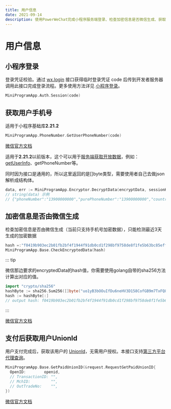 ```yaml
---
title: 用户信息
date: 2021-09-14
description: 使用PowerWeChat完成小程序服务端登录、检查加密信息是否微信生成、获取用户UnionId等
---
```


# 用户信息

## 小程序登录

登录凭证校验。通过 [wx.login](https://developers.weixin.qq.com/miniprogram/dev/api/open-api/login/wx.login.html) 接口获得临时登录凭证 code 后传到开发者服务器调用此接口完成登录流程。更多使用方法详见 [小程序登录](https://developers.weixin.qq.com/miniprogram/dev/framework/open-ability/login.html)。

```go
MiniProgramApp.Auth.Session(code)
```

## 获取用户手机号

适用于小程序基础库**2.21.2** 

``` go
MiniProgramApp.PhoneNumber.GetUserPhoneNumber(code)
```

[微信官方文档](https://developers.weixin.qq.com/miniprogram/dev/api-backend/open-api/phonenumber/phonenumber.getPhoneNumber.html)

适用于**2.21.2**以前版本，这个可以用于[服务端获取开放数据](https://developers.weixin.qq.com/miniprogram/dev/framework/open-ability/signature.html)，例如：[getUserInfo](https://developers.weixin.qq.com/miniprogram/dev/api/open-api/user-info/wx.getUserInfo.html)、getPhoneNumber等。

同时因为接口是通用的，所以这里返回的是[]byte类型，需要使用者自己去做json解析成结构体。

``` go
data, err := MiniProgramApp.Encryptor.DecryptData(encryptData, sessionKey, iv)
// string(data) 示例
// {"phoneNumber":"13900000000","purePhoneNumber":"13900000000","countryCode":"86","watermark":{"timestamp":1641571004,"appid":"wxc1ebbc8236ffae2b"}}
```



## 加密信息是否由微信生成

检查加密信息是否由微信生成（当前只支持手机号加密数据），只能检测最近3天生成的加密数据

``` go
hash =:"f0419b903ec2b01fb2bf4f1944f91db0cd1f298bf9758de8f1fe5b63bc85eff7"
MiniProgramApp.Base.CheckEncryptedData(hash)
```

::: tip

微信那边要求的encryptedData的hash值，你需要使用golang自带的sha256方法计算出对应的值。

``` go
import "crypto/sha256"
hashByte := sha256.Sum256([]byte("uo1yB3bOOuIfDu6neHV3D158CofGB9m7TxFQ8A/JcauWzhvmEAPygfFaqCgDTEmluLu7S8wMA=="))
hash := hashByte[:]
// output hash: f0419b903ec2b01fb2bf4f1944f91db0cd1f298bf9758de8f1fe5b63bc85eff7
```

:::

[微信官方文档](https://developers.weixin.qq.com/miniprogram/dev/api-backend/open-api/user-info/auth.checkEncryptedData.html)

## 支付后获取用户UnionId

用户支付完成后，获取该用户的 [UnionId](https://developers.weixin.qq.com/miniprogram/dev/framework/open-ability/union-id.html)，无需用户授权。本接口支持[第三方平台代理查询](https://open.weixin.qq.com/cgi-bin/showdocument?action=dir_list&t=resource/res_list&verify=1&id=215453152075Ry2s&token=&lang=zh_CN)。

``` go
MiniProgramApp.Base.GetPaidUnionID(&request.RequestGetPaidUnionID{
  OpenID:        openid,
  // TransactionID: "",
  // MchID:         "",
  // OutTradeNo:    "",
})
```

[微信官方文档](https://developers.weixin.qq.com/miniprogram/dev/api-backend/open-api/user-info/auth.getPaidUnionId.html)
